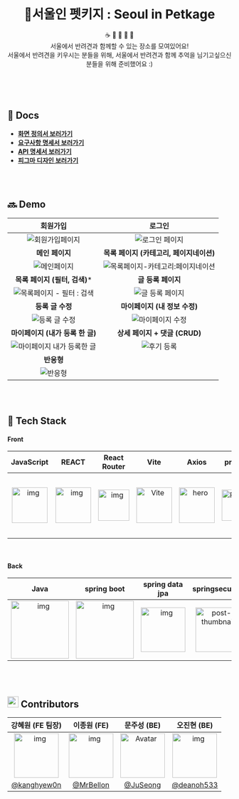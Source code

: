 <br/>

<h1 align="center">📍서울인 펫키지 : Seoul in Petkage</h1>
<p align="center">☕️ 🍳 🏥 🏡 🎸
  <br/>서울에서 반려견과 함께할 수 있는 장소를 모여있어요! <br/>
    서울에서 반려견을 키우시는 분들을 위해, 서울에서 반려견과 함께 추억을 님기고싶으신 분들을 위해 준비했어요 :)</p>
    
<br/>
<br/>


<br/>

## 📝 Docs
- **[화면 정의서 보러가기](https://www.notion.so/Main-Project-bc9c1e30eeb64355afc1e8c71ec82dbb)**
- **[요구사항 명세서 보러가기](https://www.notion.so/Main-Project-fdef6145d6414d4a9278b89b65e5214b)**
- **[API 명세서 보러가기](https://www.notion.so/Main-Project-API-7dd600edfced4bfda12f17ab503b590f)**
- **[피그마 디자인 보러가기](https://www.figma.com/file/9ELwRLq7RbeH1Zf5kdmqZ5/%EC%82%AC%ED%8C%8C%EB%A6%AC-%EB%94%94%EC%9E%90%EC%9D%B8?node-id=0%3A1)**
<br/>
<br/>

## 🔜 Demo



|                           회원가입                           |                            로그인                            |
| :----------------------------------------------------------: | :----------------------------------------------------------: |
| ![회원가입페이지](https://user-images.githubusercontent.com/104333249/194868995-dc345fe7-d86e-4e8a-a0fb-d27f0eda32d5.gif) | ![로그인 페이지](https://user-images.githubusercontent.com/104333249/194869051-a2b6b883-f708-4df2-bbd1-c788a15cdf1e.gif) |
|                       **메인 페이지**                        |           **목록 페이지 (카테고리, 페이지네이션)**           |
| ![메인페이지](https://user-images.githubusercontent.com/104333249/194868552-051cfc4f-1fd3-4ee4-b93e-326321377c0f.gif) | ![목록페이지-카테고리:페이지네이션](https://user-images.githubusercontent.com/104333249/194869226-b82e441e-c788-4787-8ee0-e05d7b3fdc9c.gif) |
|                **목록 페이지 (필터, 검색)***                 |                      **글 등록 페이지**                      |
| ![목록페이지 - 필터 : 검색](https://user-images.githubusercontent.com/104333249/194869238-6aacc72d-29d2-45ef-bd8a-3d7c10940773.gif) | ![글 등록 페이지](https://user-images.githubusercontent.com/104333249/194869460-5a0f3e0e-b87d-4499-ba4c-d5cdf83d361e.gif) |
|                       **등록 글 수정**                       |                **마이페이지 (내 정보 수정)**                 |
| ![등록 글 수정](https://user-images.githubusercontent.com/104333249/194869480-873ca919-698f-4e09-baa2-f7ec6c2e1013.gif) | ![마이페이지 수정](https://user-images.githubusercontent.com/104333249/194869502-eb04ac59-90d6-4250-8731-4709c4340d7c.gif) |
|               **마이페이지 (내가 등록 한 글)**               |                **상세 페이지 + 댓글 (CRUD)**                 |
| ![마이페이지 내가 등록한 글](https://user-images.githubusercontent.com/104333249/194869517-1696c812-fd39-4494-b91b-2aa9244f0be5.gif) | ![후기 등록](https://user-images.githubusercontent.com/104333249/194870084-372ec083-03bb-4ab5-bce7-f13b9a9b009e.gif) |
|                          **반응형**                          |                                                              |
| ![반응형](https://user-images.githubusercontent.com/104333249/194870747-bd803c8f-dead-476b-959b-57803083beac.gif) |                                                              |






<br/>
<br/>

## 👾 Tech Stack
#### Front


|                          JavaScript                          |                            REACT                             |                      React<br />Router                       |                             Vite                             |                            Axios                             |                           prettier                           |                    Styled<br />Component                     |                           Zustand                            |
| :----------------------------------------------------------: | :----------------------------------------------------------: | :----------------------------------------------------------: | :----------------------------------------------------------: | :----------------------------------------------------------: | :----------------------------------------------------------: | :----------------------------------------------------------: | :----------------------------------------------------------: |
| <img src="https://t1.daumcdn.net/cfile/tistory/2149683A58CA6BF313" alt="img" width="80" /> | <img src="https://cdn.discordapp.com/attachments/981829325018001499/1025803392729219143/React-icon.svg.png" alt="img" width="80" /> | <img src="https://cdn.discordapp.com/attachments/981829325018001499/1025803451655004281/6df7fbac135f3406.png" alt="img" width="70" /> | <img src="https://vitejs-kr.github.io/logo-with-shadow.png" alt="Vite" width="80" /> | <img src="https://yamoo9.github.io/axios/Ax.png" alt="hero" width="80" /> | <img src="https://prettier.io/icon.png" alt="Prettier" width="70" /> | <img src="https://i.ibb.co/ydkG6cv/img.png" alt="styled-components logo" width="70" /> | <img src="https://velog.velcdn.com/post-images/augusty/7dc27aa0-0563-11ea-8b40-6b6b6ae34645/bear.png" alt="post-thumbnail" width="140"> |

<br/>

#### Back


|                             Java                             |                          spring boot                          |                        spring data jpa                         |                        springsecurity                        |
| :----------------------------------------------------------: | :----------------------------------------------------------: | :----------------------------------------------------------: | :----------------------------------------------------------: |
| <img src="https://onsil-thegreenhouse.github.io/assets/images//programming/java/java-logo.jpg" alt="img" width="130" /> | <img src="https://velog.velcdn.com/images%2Fgalaxy%2Fpost%2Fb501f325-1810-4e26-962e-e66ca0b94ca9%2Fimage.png" alt="img" width="130" /> | <img src="https://blog.kakaocdn.net/dn/bvZSDO/btq91NL1uyg/oWv1FjqxKn2nc3kw7epnYK/img.png" alt="img" width="100" /> | <img src="https://velog.velcdn.com/images/seongwon97/post/0c166ca6-19e3-4eef-9f3a-82540cf2fea4/spring%20security.png" alt="post-thumbnail" height="100" /> |

<br/>
<br/>

## <img src="https://media.giphy.com/media/hvRJCLFzcasrR4ia7z/giphy.gif" width="25px"> Contributors

|                       강혜원 (FE 팀장)                       |                         이종원 (FE)                          |                         문주성 (BE)                          |                         오진현 (BE)                          |
| :----------------------------------------------------------: | :----------------------------------------------------------: | :----------------------------------------------------------: | :----------------------------------------------------------: |
| <img src="https://avatars.githubusercontent.com/u/104333249?v=4" alt="img" width="100" /> | <img src="https://avatars.githubusercontent.com/u/104333083?v=4" alt="img" width="100" /> | <img src="https://avatars.githubusercontent.com/u/53209324?v=4" alt="Avatar" width="100" /> | <img src="https://avatars.githubusercontent.com/u/104333026?v=4 alt=" alt="img" title="img" width="100;" /> |
|         [@kanghyew0n](https://github.com/kanghyew0n)         |           [@MrBellon](https://github.com/MrBellon)           |            [@JuSeong](https://github.com/JuSeong1130)             |         [@deanoh533](https://github.com/deanoh533)         |

<br/>
<br/>
